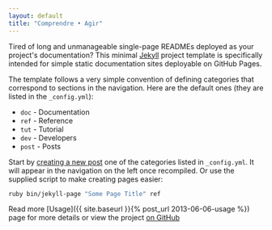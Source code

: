 ```yaml
---
layout: default
title: "Comprendre • Agir"
---
```


<p class="lead">Tired of long and unmanageable single-page READMEs deployed as your project's documentation? This minimal <a href="http://jekyllrb.com/">Jekyll</a> project template is specifically intended for simple static documentation sites deployable on GitHub Pages.</p>

The template follows a very simple convention of defining categories that correspond to sections in the navigation. Here are the default ones (they are listed in the `_config.yml`):

- `doc` - Documentation
- `ref` - Reference
- `tut` - Tutorial
- `dev` - Developers
- `post` - Posts

Start by [creating a new post](http://jekyllrb.com/docs/posts/) one of the categories listed in `_config.yml`. It will appear in the navigation on the left once recompiled. Or use the supplied script to make creating pages easier:

```bash
ruby bin/jekyll-page "Some Page Title" ref
```

Read more [Usage]({{ site.baseurl }}{% post_url 2013-06-06-usage %}) page for more details or view the project [on GitHub](https://github.com/bruth/jekyll-docs-template/)
